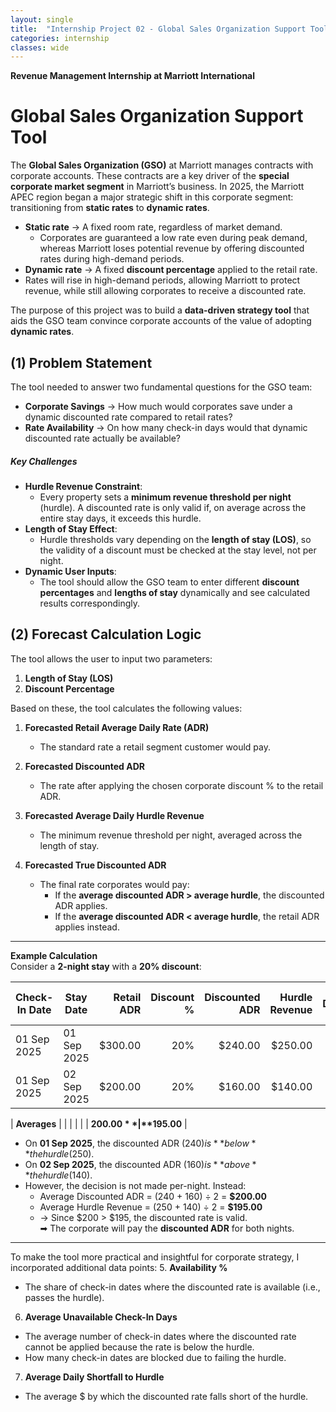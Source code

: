 ```yaml
---
layout: single
title:  "Internship Project 02 - Global Sales Organization Support Tool"
categories: internship
classes: wide
---
```

**Revenue Management Internship at Marriott International**

# **Global Sales Organization Support Tool** 

The **Global Sales Organization (GSO)** at Marriott manages contracts with corporate accounts. These contracts are a key driver of the **special corporate market segment** in Marriott’s business. In 2025, the Marriott APEC region began a major strategic shift in this corporate segment: transitioning from **static rates** to **dynamic rates**.  

- **Static rate** → A fixed room rate, regardless of market demand.  
  - Corporates are guaranteed a low rate even during peak demand, whereas Marriott loses potential revenue by offering discounted rates during high-demand periods.
- **Dynamic rate** → A fixed **discount percentage** applied to the retail rate.
-   Rates will rise in high-demand periods, allowing Marriott to protect revenue, while still allowing corporates to receive a discounted rate. 

The purpose of this project was to build a **data-driven strategy tool** that aids the GSO team convince corporate accounts of the value of adopting **dynamic rates**.  


## **(1) Problem Statement** 

The tool needed to answer two fundamental questions for the GSO team:  
- **Corporate Savings** → How much would corporates save under a dynamic discounted rate compared to retail rates?  
- **Rate Availability** → On how many check-in days would that dynamic discounted rate actually be available?  

##### Key Challenges
- **Hurdle Revenue Constraint**:
  - Every property sets a **minimum revenue threshold per night** (hurdle). A discounted rate is only valid if, on average across the entire stay days, it exceeds this hurdle.  
- **Length of Stay Effect**:
  - Hurdle thresholds vary depending on the **length of stay (LOS)**, so the validity of a discount must be checked at the stay level, not per night.  
- **Dynamic User Inputs**:
  - The tool should allow the GSO team to enter different **discount percentages** and **lengths of stay** dynamically and see calculated results correspondingly. 


## **(2) Forecast Calculation Logic**  

The tool allows the user to input two parameters:  
1. **Length of Stay (LOS)**  
2. **Discount Percentage**  

Based on these, the tool calculates the following values:  

1. **Forecasted Retail Average Daily Rate (ADR)**  
   - The standard rate a retail segment customer would pay.  

2. **Forecasted Discounted ADR**  
   - The rate after applying the chosen corporate discount % to the retail ADR.  

3. **Forecasted Average Daily Hurdle Revenue**  
   - The minimum revenue threshold per night, averaged across the length of stay.  

4. **Forecasted True Discounted ADR**  
   - The final rate corporates would pay:  
     - If the **average discounted ADR > average hurdle**, the discounted ADR applies.  
     - If the **average discounted ADR < average hurdle**, the retail ADR applies instead.  

--- 
**Example Calculation**  
Consider a **2-night stay** with a **20% discount**:  

| Check-In Date | Stay Date   | Retail ADR | Discount % | Discounted ADR | Hurdle Revenue | Avg. Discounted ADR | Avg. Hurdle Revenue |
|--------------|-------------|-----------:|-----------:|----------------:|---------------:|--------------------:|--------------------:|
| 01 Sep 2025  | 01 Sep 2025 | $300.00    | 20%        | $240.00         | $250.00        |                    |                    |
| 01 Sep 2025  | 02 Sep 2025 | $200.00    | 20%        | $160.00         | $140.00        |                    |                    |

| **Averages** |             |            |            |                 |                | **$200.00**        | **$195.00**        |

- On **01 Sep 2025**, the discounted ADR ($240) is **below** the hurdle ($250).  
- On **02 Sep 2025**, the discounted ADR ($160) is **above** the hurdle ($140).  
- However, the decision is not made per-night. Instead:  
  - Average Discounted ADR = (240 + 160) ÷ 2 = **$200.00**  
  - Average Hurdle Revenue = (250 + 140) ÷ 2 = **$195.00**
  - → Since $200 > $195, the discounted rate is valid.  
➡ The corporate will pay the **discounted ADR** for both nights.  
---

To make the tool more practical and insightful for corporate strategy, I incorporated additional data points:
5. **Availability %**
  - The share of check-in dates where the discounted rate is available (i.e., passes the hurdle).  
6. **Average Unavailable Check-In Days**
  - The average number of check-in dates where the discounted rate cannot be applied because the rate is below the hurdle.
  - How many check-in dates are blocked due to failing the hurdle.  
7. **Average Daily Shortfall to Hurdle**
  - The average $ by which the discounted rate falls short of the hurdle.
